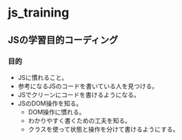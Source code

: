 # js_training

## JSの学習目的コーディング

### 目的
- JSに慣れること。
- 参考になるJSのコードを書いている人を見つける。
- JSでクリーンにコードを書けるようになる。
- JSのDOM操作を知る。
  - DOM操作に慣れる。
  - わかりやすく書くための工夫を知る。
  - クラスを使って状態と操作を分けて書けるようにする。
